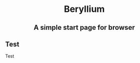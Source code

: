 <h1 align="center">Beryllium</h1>
<h2 align="center">A simple start page for browser</h2>


## Test
Test
